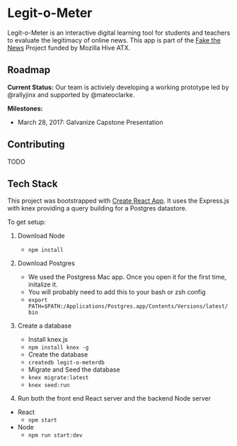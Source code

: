 # Legit-o-Meter

Legit-o-Meter is an interactive digital learning tool for students and teachers to evaluate the legitimacy of online news. This app is part of the [Fake the News](https://fakenews.open-austin.org/unit1/Feb_26_wireframes.html) Project funded by Mozilla Hive ATX.

## Roadmap

**Current Status:** Our team is activiely developing a working prototype led by @rallyjinx and supported by @mateoclarke.

**Milestones:**

- March 28, 2017: Galvanize Capstone Presentation

## Contributing

TODO

## Tech Stack

This project was bootstrapped with [Create React App](https://github.com/facebookincubator/create-react-app). It uses the Express.js with knex providing a query building for a Postgres datastore.

To get setup:

1. Download Node
   - `npm install`


2. Download Postgres
   - We used the Postgress Mac app. Once you open it for the first time, initalize it.
   - You will probably need to add this to your bash or zsh config
   - `export PATH=$PATH:/Applications/Postgres.app/Contents/Versions/latest/bin`


3. Create a database
   - Install knex.js
   - `npm install knex -g`
   - Create the database
   - `createdb legit-o-meterdb`
   - Migrate and Seed the database
   - `knex migrate:latest`
   - `knex seed:run `
4. Run both the front end React server and the backend Node server

- React
  - `npm start`
- Node
  - `npm run start:dev`

